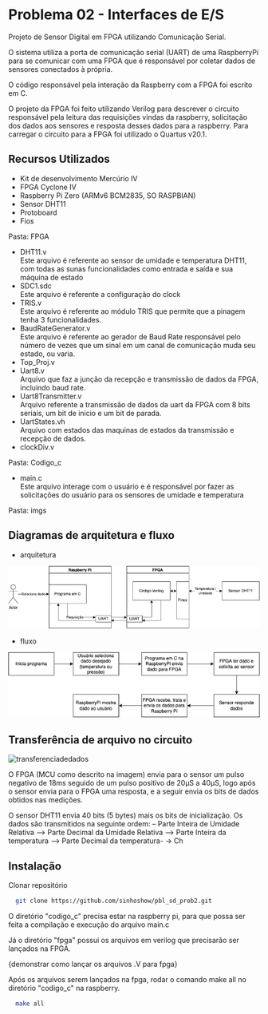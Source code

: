 
# Problema 02 - Interfaces de E/S

Projeto de Sensor Digital em FPGA utilizando Comunicação Serial.

O sistema utiliza a porta de comunicação serial (UART) de uma RaspberryPi para se comunicar com uma FPGA que é responsável por coletar dados de sensores conectados à própria.

O código responsável pela interação da Raspberry com a FPGA foi escrito em C.

O projeto da FPGA foi feito utilizando Verilog para descrever o circuito responsável pela leitura das requisições vindas da raspberry, solicitação dos dados aos sensores e resposta desses dados para a raspberry. Para carregar o circuito para a FPGA foi utilizado o Quartus v20.1.


## Recursos Utilizados
- Kit de desenvolvimento Mercúrio IV
- FPGA Cyclone IV
- Raspberry Pi Zero (ARMv6 BCM2835, SO RASPBIAN)
- Sensor DHT11
- Protoboard
- Fios

Pasta: FPGA

- DHT11.v <br>
Este arquivo é referente ao sensor de umidade e temperatura DHT11, com todas as sunas funcionalidades como entrada e saída e sua máquina de estado
- SDC1.sdc <br>
Este arquivo é referente a configuração do clock
- TRIS.v <br>
Este arquivo é referente ao módulo TRIS que permite que a pinagem tenha 3 funcionalidades.
- BaudRateGenerator.v <br>
Este arquivo é referente ao gerador de Baud Rate responsável pelo número de vezes que um sinal em um canal de comunicação muda seu estado, ou varia.
- Top_Proj.v <br>
- Uart8.v <br>
Arquivo que faz a junção da recepção e transmissão de dados da FPGA, incluindo baud rate.
- Uart8Transmitter.v <br>
Arquivo referente a transmissão de dados da uart da FPGA com 8 bits seriais, um bit de inicio e um bit de parada.
- UartStates.vh <br>
Arquivo com estados das maquinas de estados da transmissão e recepção de dados.
- clockDiv.v <br>

Pasta: Codigo_c

- main.c <br>
Este arquivo interage com o usuário e é responsável por fazer as solicitações do usuário para os sensores de umidade e temperatura 

Pasta: imgs


## Diagramas de arquitetura e fluxo
- arquitetura

![arquitetura](imgs/arquitetura.png)

- fluxo

![fluxo](imgs/fluxo.png)


## Transferência de arquivo no circuito
![transferenciadedados](https://user-images.githubusercontent.com/8845392/169427680-3a03d232-5cbf-4e7f-8bd8-7b05f11c88ad.jpeg)

O FPGA (MCU como descrito na imagem) envia para o sensor um pulso negativo de 18ms seguido de um pulso positivo de 20µS a 40µS, logo após o sensor envia para o FPGA uma resposta, e a seguir envia os bits de dados obtidos nas medições.

O sensor DHT11 envia 40 bits (5 bytes) mais os bits de inicialização. Os dados são transmitidos na seguinte ordem: – Parte Inteira de Umidade Relativa —> Parte Decimal da Umidade Relativa —> Parte Inteira da temperatura —> Parte Decimal da temperatura- -> Ch

## Instalação

Clonar repositório

```bash
  git clone https://github.com/sinhoshow/pbl_sd_prob2.git
```
O diretório "codigo_c" precisa estar na raspberry pi, para que possa ser feita a compilação e execução do arquivo main.c

Já o diretório "fpga" possui os arquivos em verilog que precisarão ser lançados na FPGA.

{demonstrar como lançar os arquivos .V para fpga}

Após os arquivos serem lançados na fpga, rodar o comando make all no diretório "codigo_c" na raspberry.

```bash
  make all
```
